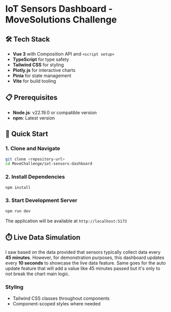 ﻿# IoT Sensors Dashboard - MoveSolutions Challenge

## 🛠 Tech Stack

- **Vue 3** with Composition API and `<script setup>`
- **TypeScript** for type safety
- **Tailwind CSS** for styling
- **Plotly.js** for interactive charts
- **Pinia** for state management
- **Vite** for build tooling

## 📋 Prerequisites

- **Node.js**: v22.19.0 or compatible version
- **npm**: Latest version


## 🚦 Quick Start

### 1. Clone and Navigate
```bash
git clone <repository-url>
cd MoveChallenge/iot-sensors-dashboard
```

### 2. Install Dependencies
```bash
npm install
```

### 3. Start Development Server
```bash
npm run dev
```

The application will be available at `http://localhost:5173`

## ⏱️ Live Data Simulation

I saw based on the data provided that sensors typically collect data every **45 minutes**. However, for demonstration purposes, this dashboard updates every **10 seconds** to showcase the live data feature. Same goes for the auto update feature that will add a value like 45 minutes passed but it's only to not break the chart main logic.

### Styling
- Tailwind CSS classes throughout components
- Component-scoped styles where needed




